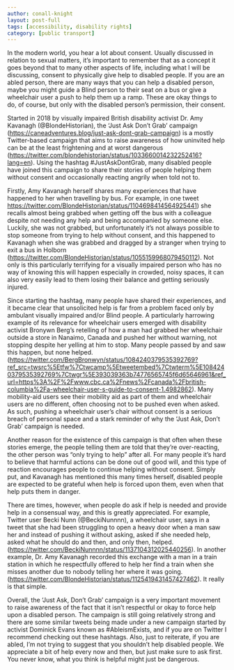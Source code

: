 ```yaml
---
author: conall-knight
layout: post-full
tags: [accessibility, disability rights]
category: [public transport]
---
```

In the modern world, you hear a lot about consent. Usually discussed in relation to sexual matters, it’s important to remember that as a concept it goes beyond that to many other aspects of life, including what I will be discussing, consent to physically give help to disabled people. If you are an abled person, there are many ways that you can help a disabled person, maybe you might guide a Blind person to their seat on a bus or give a wheelchair user a push to help them up a ramp. These are okay things to do, of course, but only with the disabled person’s permission, their consent.



Started in 2018 by visually impaired British disability activist Dr. Amy Kavanagh (@BlondeHistorian), the ‘Just Ask Don’t Grab’ campaign (https://caneadventures.blog/just-ask-dont-grab-campaign) is a mostly Twitter-based campaign that aims to raise awareness of how uninvited help can be at the least frightening and at worst dangerous (https://twitter.com/blondehistorian/status/1033660014232252416?lang=en). Using the hashtag #JustAskDontGrab, many disabled people have joined this campaign to share their stories of people helping them without consent and occasionally reacting angrily when told not to.


 
Firstly, Amy Kavanagh herself shares many experiences that have happened to her when travelling by bus. For example, in one tweet https://twitter.com/BlondeHistorian/status/1104698414564925441) she recalls almost being grabbed when getting off the bus with a colleague despite not needing any help and being accompanied by someone else. Luckily, she was not grabbed, but unfortunately it’s not always possible to stop someone from trying to help without consent, and this happened to Kavanagh when she was grabbed and dragged by a stranger when trying to exit a bus in Holborn (https://twitter.com/BlondeHistorian/status/1055159968079450112). Not only is this particularly terrifying for a visually impaired person who has no way of knowing this will happen especially in crowded,  noisy spaces, it can also very easily lead to them losing their balance and getting seriously injured.



Since starting the hashtag, many people have shared their experiences, and it became clear that unsolicited help is far from a problem faced only by ambulant visually impaired and/or Blind people. A particularly harrowing example of its relevance for wheelchair users emerged with disability activist Bronywn Berg’s retelling of how a man had grabbed her wheelchair outside a store in Nanaimo, Canada and pushed her without warning, not stopping despite her yelling at him to stop. Many people passed by and saw this happen, but none helped. (https://twitter.com/BergBronwyn/status/1084240379535392769?ref_src=twsrc%5Etfw%7Ctwcamp%5Etweetembed%7Ctwterm%5E1084240379535392769%7Ctwgr%5E393039363b74776565745f6d65646961&ref_url=https%3A%2F%2Fwww.cbc.ca%2Fnews%2Fcanada%2Fbritish-columbia%2Fa-wheelchair-user-s-guide-to-consent-1.4982862). Many mobility-aid users see their mobility aid as part of them and wheelchair users are no different, often choosing not to be pushed even when asked. As such, pushing a wheelchair user’s chair without consent is a serious breach of personal space and a stark reminder of why the ‘Just Ask, Don’t Grab’ campaign is needed.



Another reason for the existence of this campaign is that often when these stories emerge, the people telling them are told that they’re over-reacting, the other person was “only trying to help” after all. For many people it’s hard to believe that harmful actions can be done out of good will, and this type of reaction encourages people to continue helping without consent. Simply put, and Kavanagh has mentioned this many times herself, disabled people are expected to be grateful when help is forced upon them, even when that help puts them in danger. 



There are times, however, when people do ask if help is needed and provide help in a consensual way, and this is greatly appreciated. For example, Twitter user Becki Nunn (@BeckiNunnnn), a wheelchair user, says in a tweet that she had been struggling to open a heavy door when a man saw her and instead of pushing it without asking, asked if she needed help, asked what he should do and then, and only then, helped. (https://twitter.com/BeckiNunnnn/status/1137104312025440256). In another example, Dr. Amy Kavanagh recorded this exchange with a man in a train station in which he respectfully offered to help her find a train when she misses another due to nobody telling her where it was going. (https://twitter.com/BlondeHistorian/status/1125419431457427462). It really is that simple.



Overall, the ‘Just Ask, Don’t Grab’ campaign is a very important movement to raise awareness of the fact that it isn’t respectful or okay to force help upon a disabled person. The campaign is still going relatively strong and there are some similar tweets being made under a new campaign started by activist Dominick Evans known as #AbleismExists, and if you are on Twitter I recommend checking out these hashtags. Also, just to reiterate, if you are abled, I’m not trying to suggest that you shouldn’t help disabled people. We appreciate a bit of help every now and then, but just make sure to ask first. You never know, what you think is helpful might just be dangerous.
